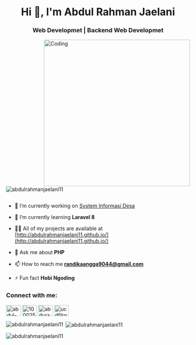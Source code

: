 <h1 align="center">Hi 👋, I'm Abdul Rahman Jaelani</h1>
<h3 align="center">Web Developmet | Backend Web Developmet</h3>
<img align='right' alt='Coding' width='400' src="https://ardas-it.com/uploads/images/blogs/giph.gif">

<p align="left"> <img src="https://komarev.com/ghpvc/?username=abdulrahmanjaelani11&label=Profile%20views&color=0e75b6&style=flat" alt="abdulrahmanjaelani11" /> </p>

<p align="left"> <a href="https://twitter.com/" target="blank"><img src="https://img.shields.io/twitter/follow/?logo=twitter&style=for-the-badge" alt="" /></a> </p>

- 🔭 I’m currently working on [System Informasi Desa](http://harumansari.rf.gd/)

- 🌱 I’m currently learning **Laravel 8**

- 👨‍💻 All of my projects are available at [http://abdulrahmanjaelani11.github.io/](http://abdulrahmanjaelani11.github.io/)

- 💬 Ask me about **PHP**

- 📫 How to reach me **randikaangga9044@gmail.com**

- ⚡ Fun fact **Hobi Ngoding**

<h3 align="left">Connect with me:</h3>
<p align="left">
<a href="https://linkedin.com/in/abdul-rahman-jaelani-bb8496206" target="blank"><img align="center" src="https://raw.githubusercontent.com/rahuldkjain/github-profile-readme-generator/master/src/images/icons/Social/linked-in-alt.svg" alt="abdul-rahman-jaelani-bb8496206" height="30" width="40" /></a>
<a href="https://fb.com/100025116722709" target="blank"><img align="center" src="https://raw.githubusercontent.com/rahuldkjain/github-profile-readme-generator/master/src/images/icons/Social/facebook.svg" alt="100025116722709" height="30" width="40" /></a>
<a href="https://instagram.com/abdurahman_jaelani" target="blank"><img align="center" src="https://raw.githubusercontent.com/rahuldkjain/github-profile-readme-generator/master/src/images/icons/Social/instagram.svg" alt="abdurahman_jaelani" height="30" width="40" /></a>
<a href="https://www.youtube.com/c/ucdfjknxoehcnr89epfbvdja" target="blank"><img align="center" src="https://raw.githubusercontent.com/rahuldkjain/github-profile-readme-generator/master/src/images/icons/Social/youtube.svg" alt="ucdfjknxoehcnr89epfbvdja" height="30" width="40" /></a>
</p>

<p><img align="left" src="https://github-readme-stats.vercel.app/api/top-langs?username=abdulrahmanjaelani11&show_icons=true&locale=en&layout=compact" alt="abdulrahmanjaelani11" /></p>

<p>&nbsp;<img align="center" src="https://github-readme-stats.vercel.app/api?username=abdulrahmanjaelani11&show_icons=true&locale=en" alt="abdulrahmanjaelani11" /></p>

<p><img align="center" src="https://github-readme-streak-stats.herokuapp.com/?user=abdulrahmanjaelani11&" alt="abdulrahmanjaelani11" /></p>


